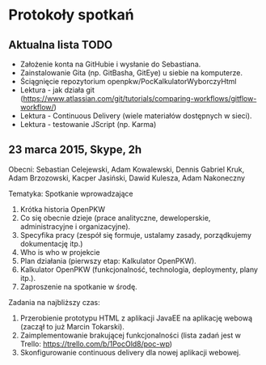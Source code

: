 ﻿# Protokoły spotkań

## Aktualna lista TODO
- Założenie konta na GitHubie i wysłanie do Sebastiana.
- Zainstalowanie Gita (np. GitBasha, GitEye) u siebie na komputerze.
- Ściągnięcie repozytorium openpkw/PocKalkulatorWyborczyHtml
- Lektura - jak działa git (https://www.atlassian.com/git/tutorials/comparing-workflows/gitflow-workflow/)
- Lektura - Continuous Delivery (wiele materiałów dostępnych w sieci).
- Lektura - testowanie JScript (np. Karma)

## 23 marca 2015, Skype, 2h
Obecni: Sebastian Celejewski, Adam Kowalewski, Dennis Gabriel Kruk, Adam Brzozowski, Kacper Jasiński, Dawid Kulesza, Adam Nakoneczny

Tematyka:
Spotkanie wprowadzające
1. Krótka historia OpenPKW
2. Co się obecnie dzieje (prace analityczne, deweloperskie, administracyjne i organizacyjne).
3. Specyfika pracy (zespół się formuje, ustalamy zasady, porządkujemy dokumentację itp.)
4. Who is who w projekcie
5. Plan działania (pierwszy etap: Kalkulator OpenPKW).
6. Kalkulator OpenPKW (funkcjonalność, technologia, deploymenty, plany itp.).
7. Zaproszenie na spotkanie w środę.

Zadania na najbliższy czas:
1. Przerobienie prototypu HTML z aplikacji JavaEE na aplikację webową (zaczął to już Marcin Tokarski).
2. Zaimplementowanie brakującej funkcjonalności (lista zadań jest w Trello: https://trello.com/b/1PocOld8/poc-wp)
3. Skonfigurowanie continuous delivery dla nowej aplikacji webowej.
